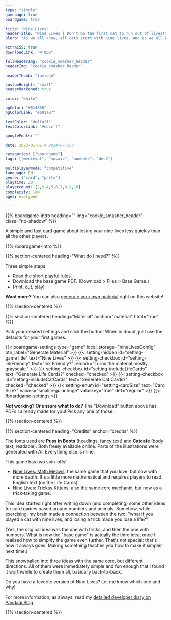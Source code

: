 ```yaml
---
type: "single"
gamepage: true
boardgame: true

title: "Nine Lives"
headerTitle: "Nine Lives | Don't be the first cat to run out of lives!"
blurb: "As we all know, all cats start with nine lives. And as we all know, playing the wrong cards makes you lose a life ... unless you're willing to bet on it."

extraCSS: true
downloadLink: "@TODO"

fullHeaderImg: "cookie_smasher_header"
headerImg: "cookie_smasher_header"

headerThumb: "favicon"

customHeight: "small"
headerDarkened: true

color: "white"

bgColor: "#014556"
bgColorLink: "#601a87"

textColor: "#e6faff"
textColorLink: "#edccff"

googleFonts: ""

date: 2023-01-01 # 2024-07-25?

categories: ["boardgame"]
tags: ["medieval", "mosaic", "numbers", "deck"]

multiplayermode: "competitive"
language: EN
genre: ["card", "party"]
playtime: 20
playercount: [2,3,4,5,6,7,8,9,10]
complexity: low
ages: everyone

---
```



{{% boardgame-intro heading="" img="cookie_smasher_header" class="no-shadow" %}}

A simple and fast card game about losing your nine lives less quickly than all the other players.

{{% /boardgame-intro %}}

{{% section-centered heading="What do I need?" %}}

Three simple steps.
* Read the short [playful rules](rules).
* Download the base game PDF. (Download > Files > Base Game.)
* Print, cut, play!

**Want more?** You can also [generate your own material](#material) right on this website!

{{% /section-centered %}}

{{% section-centered heading="Material" anchor="material" html="true" %}}

<p>Pick your desired settings and click the button! When in doubt, just use the defaults for your first games.</p>

{{< boardgame-settings type="game" local_storage="nineLivesConfig" btn_label="Generate Material" >}}
	{{< setting-hidden id="setting-gameTitle" text="Nine Lives" >}}
  {{< setting-checkbox id="setting-inkFriendly" text="Ink Friendly?" remark="Turns the material mostly grayscale." >}}
  {{< setting-checkbox id="setting-includeLifeCards" text="Generate Life Cards?" checked="checked" >}}
  {{< setting-checkbox id="setting-includeCatCards" text="Generate Cat Cards?" checked="checked" >}}
  {{< setting-enum id="setting-cardSize" text="Card Size?" values="small,regular,huge" valaskey="true" def="regular" >}}
{{< /boardgame-settings >}}

<p class="settings-remark"><strong>Not working? Or unsure what to do?</strong> The "Download" button above has PDFs I already made for you! Pick any one of those.</p>

{{% /section-centered %}}

{{% section-centered heading="Credits" anchor="credits" %}}

The fonts used are **Puss in Boots** (headings, fancy text) and **Catcafe** (body text, readable). Both freely available online. Parts of the illustrations were generated with AI. Everything else is mine.

This game has two spin-offs!

* [Nine Lives: Math Meows](https://pandaqi.com/nine-lives-math-meows): the same game that you love, but now with more depth. It's a little more mathematical and requires players to read English text (on the Life Cards).
* [Nine Lives: Tricksy Kittens](https://pandaqi.com/nine-lives-tricksy-kittens): also the same core mechanic, but now as a trick-taking game.

This idea started right after writing down (and completing) some other ideas for card games based around numbers and animals. Somehow, while exercising, my brain made a connection between the two: "what if you played a cat with nine lives, and losing a trick made you lose a life?"

(Yes, the original idea was the one with tricks, and then the one with numbers. What is now the "base game" is actually the third idea, once I realized how to simplify the game even further. That's not special: that's how it always goes. Making something teaches you how to make it simpler next time.)

This snowballed into three ideas with the same core, but different directions. All of them were immediately simple and fun enough that I found it worthwhile to create them all, basically back-to-back.

Do you have a favorite version of Nine Lives? Let me know which one and why!

For more information, as always, read my [detailed developer diary on Pandaqi Blog](https://pandaqi.com/blog/boardgames/nine-lives).

{{% /section-centered %}}